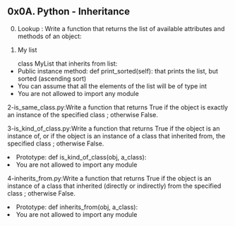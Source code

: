 0x0A. Python - Inheritance
--------------------------
0. Lookup : Write a function that returns the list of available attributes and methods of an object:

1. My list

<ul>class MyList that inherits from list:

<li>Public instance method: def print_sorted(self): that prints the list, but sorted (ascending sort)</li>
<li>You can assume that all the elements of the list will be of type int</li>
<li>You are not allowed to import any module</ul></li>

2-is_same_class.py:Write a function that returns True if the object is exactly an instance of the specified class ; otherwise False.

3-is_kind_of_class.py:Write a function that returns True if the object is an instance of, or if the object is an instance of a class that inherited from, the specified class ; otherwise False.

<li>Prototype: def is_kind_of_class(obj, a_class):</li>
<li>You are not allowed to import any module</li>

4-inherits_from.py:Write a function that returns True if the object is an instance of a class that inherited (directly or indirectly) from the specified class ; otherwise False.
<br>
<li>Prototype: def inherits_from(obj, a_class):</li>
<li>You are not allowed to import any module</li>



